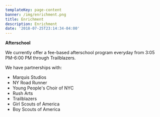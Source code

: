 ```yaml
---
templateKey: page-content
banner: /img/enrichment.png
title: Enrichment
description: Enrichment
date: '2018-07-25T23:14:34-04:00'
---
```

**Afterschool**

We currently offer a fee-based afterschool program everyday from 3:05 PM-6:00 PM through Trailblazers.



We have partnerships with:

* Marquis Studios
* NY Road Runner
* Young People's Choir of NYC
* Rush Arts
* Trailblazers
* Girl Scouts of America
* Boy Scouts of America
